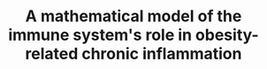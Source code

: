 ---
category: 'publication'
title: "A mathematical model of the immune system's role in obesity-related chronic inflammation"
authors: ['Pablo Díaz', 'Michael Gillespie', 'Justin Krueger', 'José Pérez', 'Alex Radebaugh', 'TS', 'Garret Vo', 'Christine Wheatley']
journal: 'SIAM Undergraduate Research Online (SIURO)'
year: '2009'
link: 'https://evoq-eval.siam.org/Portals/0/Publications/SIURO/Vol2_Issue2/A_mathematical_model_of_the_immune_system.pdf?ver=2018-04-02-155921-300'
---